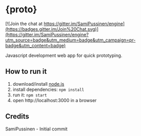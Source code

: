 # {proto}

[![Join the chat at https://gitter.im/SamiPussinen/engine](https://badges.gitter.im/Join%20Chat.svg)](https://gitter.im/SamiPussinen/engine?utm_source=badge&utm_medium=badge&utm_campaign=pr-badge&utm_content=badge)

Javascript development web app for quick prototyping.

## How to run it

1. download/install [node.js](http://nodejs.org/)
1. install dependencies: `npm install`
1. run it: `npm start`
1. open http://localhost:3000 in a browser

## Credits

SamiPussinen - Initial commit